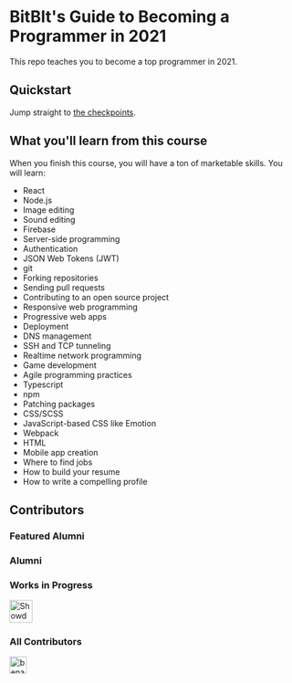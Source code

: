 # BitBlt's Guide to Becoming a Programmer in 2021

This repo teaches you to become a top programmer in 2021.

## Quickstart

Jump straight to [the checkpoints](https://bltbit.github.io/showdown/#/quickstart).

## What you'll learn from this course

When you finish this course, you will have a ton of marketable skills. You will learn:

- React
- Node.js
- Image editing
- Sound editing
- Firebase
- Server-side programming
- Authentication
- JSON Web Tokens (JWT)
- git
- Forking repositories
- Sending pull requests
- Contributing to an open source project
- Responsive web programming
- Progressive web apps
- Deployment
- DNS management
- SSH and TCP tunneling
- Realtime network programming
- Game development
- Agile programming practices
- Typescript
- npm
- Patching packages
- CSS/SCSS
- JavaScript-based CSS like Emotion
- Webpack
- HTML
- Mobile app creation
- Where to find jobs
- How to build your resume
- How to write a compelling profile

## Contributors

### Featured Alumni

[//]: featured-alumni-faces
[//]: featured-alumni-faces

### Alumni

[//]: alumni-faces
[//]: alumni-faces

### Works in Progress

[//]: wip-faces

<a href="https://showdown-a462e.web.app"><img src="https://showdown-a462e.web.app/assets/icon/favicon.png" title="Showdown by benallfree" width="40" height="40"></a>

[//]: wip-faces

### All Contributors

[//]: contributor-faces

<a href="https://github.com/benallfree"><img src="https://avatars2.githubusercontent.com/u/1068356?v=4" title="benallfree" width="30" height="30"></a>

[//]: contributor-faces

